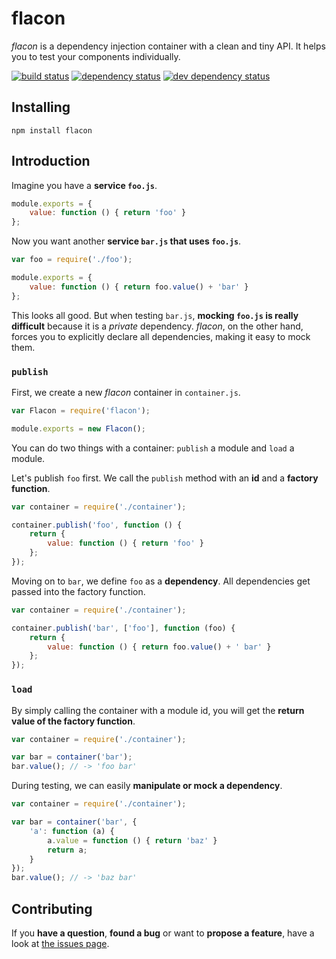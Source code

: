 # flacon

*flacon* is a dependency injection container with a clean and tiny API. It helps you to test your components individually.

[![build status](https://img.shields.io/travis/derhuerst/flacon.svg)](https://travis-ci.org/derhuerst/flacon)
[![dependency status](https://img.shields.io/david/derhuerst/flacon.svg)](https://david-dm.org/derhuerst/flacon#info=dependencies)
[![dev dependency status](https://img.shields.io/david/dev/derhuerst/flacon.svg)](https://david-dm.org/derhuerst/flacon#info=devDependencies)


## Installing

```
npm install flacon
```


## Introduction

Imagine you have a **service `foo.js`**.

```js
module.exports = {
	value: function () { return 'foo' }
};
```

Now you want another **service `bar.js` that uses `foo.js`**.

```js
var foo = require('./foo');

module.exports = {
	value: function () { return foo.value() + 'bar' }
};
```

This looks all good. But when testing `bar.js`, **mocking `foo.js` is really difficult** because it is a *private* dependency. *flacon*, on the other hand, forces you to explicitly declare all dependencies, making it easy to mock them.


### `publish`

First, we create a new *flacon* container in `container.js`.

```js
var Flacon = require('flacon');

module.exports = new Flacon();
```

You can do two things with a container: `publish` a module and `load` a module.

Let's publish `foo` first. We call the `publish` method with an **id** and a **factory function**.

```js
var container = require('./container');

container.publish('foo', function () {
	return {
		value: function () { return 'foo' }
	};
});
```

Moving on to `bar`, we define `foo` as a **dependency**. All dependencies get passed into the factory function.

```js
var container = require('./container');

container.publish('bar', ['foo'], function (foo) {
	return {
		value: function () { return foo.value() + ' bar' }
	};
});
```


### `load`

By simply calling the container with a module id, you will get the **return value of the factory function**.

```js
var container = require('./container');

var bar = container('bar');
bar.value(); // -> 'foo bar'
```

During testing, we can easily **manipulate or mock a dependency**.

```js
var container = require('./container');

var bar = container('bar', {
	'a': function (a) {
		a.value = function () { return 'baz' }
		return a;
	}
});
bar.value(); // -> 'baz bar'
```



## Contributing

If you **have a question**, **found a bug** or want to **propose a feature**, have a look at [the issues page](https://github.com/derhuerst/flacon/issues).
